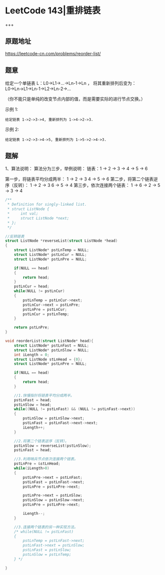 # LeetCode 143|重排链表

+++

## 原题地址

<https://leetcode-cn.com/problems/reorder-list/>



## 题意

给定一个单链表 L：L0→L1→…→Ln-1→Ln ，
将其重新排列后变为： L0→Ln→L1→Ln-1→L2→Ln-2→…

（你不能只是单纯的改变节点内部的值，而是需要实际的进行节点交换。）

示例 1:

~~~
给定链表 1->2->3->4, 重新排列为 1->4->2->3.
~~~

示例 2:

~~~
给定链表 1->2->3->4->5, 重新排列为 1->5->2->4->3.
~~~



## 题解

1、算法说明：
算法分为三步，举例说明：
链表：1 -> 2 -> 3 -> 4 -> 5 -> 6

第一步，将链表平均分成两半：
1 -> 2 -> 3
4 -> 5 -> 6
第二步，将第二个链表逆序（反转）：
1 -> 2 -> 3
6 -> 5 -> 4
第三步，依次连接两个链表：
1 -> 6 -> 2 -> 5 -> 3 -> 4

~~~c
/**
 * Definition for singly-linked list.
 * struct ListNode {
 *     int val;
 *     struct ListNode *next;
 * };
 */

//反转链表
struct ListNode *reverseList(struct ListNode *head)
{
    struct ListNode* pstLnTemp = NULL;
    struct ListNode* pstLnCur = NULL;
    struct ListNode* pstLnPre = NULL;

    if(NULL == head)
    {
        return head;
    }
    pstLnCur = head;
    while(NULL != pstLnCur)
    {
        pstLnTemp = pstLnCur->next;
        pstLnCur->next = pstLnPre;
        pstLnPre = pstLnCur;
        pstLnCur = pstLnTemp;
    }

    return pstLnPre;
}

void reorderList(struct ListNode* head){
    struct ListNode* pstLnFast = NULL;
    struct ListNode* pstLnSlow = NULL;
    int iLength = 0;
    struct ListNode stLnHead = {0};
    struct ListNode* pstLnPre = NULL;

    if(NULL == head)
    {
        return head;
    }

    //1.快慢指针将链表平均分成两半。
    pstLnFast = head;
    pstLnSlow = head;
    while((NULL != pstLnFast) && (NULL != pstLnFast->next))
    {
        pstLnSlow = pstLnSlow->next;
        pstLnFast = pstLnFast->next->next;
        iLength++;
    }

    //2.将第二个链表逆序（反转）。
    pstLnSlow = reverseList(pstLnSlow);
    pstLnFast = head;

    //3.利用哨兵节点依次连接两个链表。
    pstLnPre = &stLnHead;
    while(iLength>0)
    {
        pstLnPre->next = pstLnFast;
        pstLnFast = pstLnFast->next;
        pstLnPre = pstLnPre->next;

        pstLnPre->next = pstLnSlow;
        pstLnSlow = pstLnSlow->next;
        pstLnPre = pstLnPre->next;

        iLength--;
    }

    //3.连接两个链表的另一种实现方法。
    /* while(NULL != pstLnFast)
    {
        pstLnTemp = pstLnFast->next;
        pstLnFast->next = pstLnSlow;
        pstLnFast = pstLnSlow;
        pstLnSlow = pstLnTemp;
    } */

}

  
~~~

